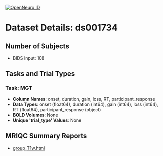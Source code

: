 [![OpenNeuro ID](https://img.shields.io/badge/OpenNeuro_Dataset-ds001734-blue?style=for-the-badge)](https://openneuro.org/datasets/ds001734)

# Dataset Details: ds001734

## Number of Subjects
- BIDS Input: 108

## Tasks and Trial Types
### Task: MGT
- **Column Names**: onset, duration, gain, loss, RT, participant_response
- **Data Types**: onset (float64), duration (int64), gain (int64), loss (int64), RT (float64), participant_response (object)
- **BOLD Volumes**: None
- **Unique 'trial_type' Values**: None

## MRIQC Summary Reports
- [group_T1w.html](https://htmlpreview.github.io/?https://github.com/demidenm/openneuro_glmfitlins/blob/main/statsmodel_specs/ds001734/mriqc_summary/group_T1w.html)
